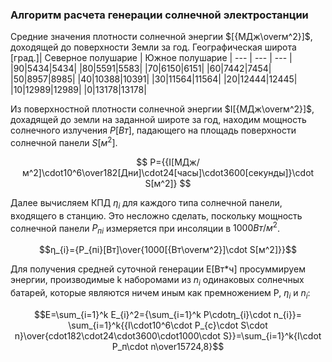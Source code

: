 ### Алгоритм расчета генерации солнечной электростанции
Средние значения плотности солнечной энергии $[{МДж\overм^2}]$, доходящей до поверхности Земли за год.
Географическая широта [град.]| Северное полушарие | Южное полушарие |
--- | --- | --- |
 |90|5434|5434|
 |80|5591|5583|
 |70|6150|6151|
 |60|7442|7454|
 |50|8957|8985|
 |40|10388|10391|
 |30|11564|11564|
 |20|12444|12445|
 |10|12989|12989|
 |0|13178|13178|
 
Из поверхностной плотности солнечной энергии $I[{МДж\overм^2}]$, дохадящей до земли на заданной широте за год, находим мощность солнечного излучения $P[Вт]$, падающего на площадь поверхности солнечной панели $S[м^2]$.

$$ P={{I[МДж/м^2]\cdot10^6\over182[Дни]\cdot24[часы]\cdot3600[секунды]}\cdot S[м^2]} $$

Далее вычисляем КПД $η_{i}$ для каждого типа солнечной панели, входящего в станцию. Это несложно сделать, поскольку мощность солнечной панели $P_{пi}$ измеряется при инсоляции в $1000Вт/м^2$.

$$η_{i}={P_{пi}[Вт]\over{1000[{Вт\overм^2}]\cdot S[м^2]}}$$

Для получения средней суточной генерации E[Вт*ч] просуммируем энергии, производимые k наборомами из $n_{i}$ одинаковых солнечных батарей, которые являются ничем иным как премножением P, $η_{i}$ и $n_{i}$:

$$E=\sum_{i=1}^k E_{i}^2={\sum_{i=1}^k P\cdotη_{i}\cdot n_{i}}= \sum_{i=1}^k{{I\cdot10^6\cdot P_{c}\cdot S\cdot n}\over{cdot182\cdot24\cdot3600\cdot1000\cdot S}}=\sum_{i=1}^k{I\cdot P_п\cdot n\over15724,8}$$





